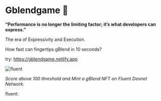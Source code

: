 # Gblendgame 🎨

**“Performance is no longer the limiting factor; it’s what developers can express.”**

The era of Expressivity and Execution.

How fast can fingertips gBlend in 10 seconds?

try: https://gblendgame.netlify.app

![fluent](https://github.com/user-attachments/assets/f7026cde-7cb1-4cfa-905e-2f0fcf464eb6)

_Score above 100 threshold and Mint a gBlend NFT on Fluent Devnet Network._

fluent: 
